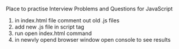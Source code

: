 Place to practise Interview Problems and Questions for JavaScript

1. in index.html file comment out old .js files
2. add new .js file in script tag
3. run open index.html command 
4. in newvly opend browser window open console to see results
